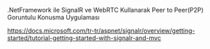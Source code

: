 .NetFramework ile SignalR ve WebRTC Kullanarak Peer to Peer(P2P) Goruntulu Konusma Uygulaması

https://docs.microsoft.com/tr-tr/aspnet/signalr/overview/getting-started/tutorial-getting-started-with-signalr-and-mvc
